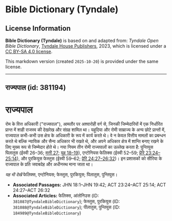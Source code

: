 # Bible Dictionary (Tyndale)

## License Information

**Bible Dictionary (Tyndale)** is based on and adapted from: _Tyndale Open Bible Dictionary_, [Tyndale House Publishers](https://tyndaleopenresources.com/), 2023, which is licensed under a [CC BY-SA 4.0 license](https://creativecommons.org/licenses/by-sa/4.0/legalcode.en).

This markdown version (created `2025-10-20`) is provided under the same license.



--------------------------------

## राज्यपाल (id: 381194)

राज्यपाल
========

रोम के वित्त अधिकारी ("राज्यपाल"), आमतौर पर अश्वारोही वर्ग से, जिनकी जिम्मेदारियों में एक निर्धारित प्रान्त में शाही राजस्व की देखरेख और संग्रह शामिल था। यहूदिया और रोमी साम्राज्य के अन्य छोटे प्रान्तों में, राज्यपाल कभी\-कभी उस क्षेत्र के अधिकारी के रूप में कार्य करते थे। वे न केवल वित्तीय मामलों का प्रबन्धन करते थे बल्कि न्यायिक और सैन्य अधिकार भी रखते थे, और अपने अधिकार क्षेत्र में शान्ति बनाए रखने के लिए मुख्य रूप से जिम्मेदार होते थे। नया नियम तीन रोमी राज्यपालों का उल्लेख करता है: पुन्तियुस पिलातुस (ईस्वी 26–36; [मत्ती 27](https://ref.ly/Matt27:1-Matt27:66); [यूह 18–19](https://ref.ly/John18:1-John19:42)), एन्टोनियस फेलिक्स (ईस्वी 52–59; [प्रेरि 23:24–25:14](https://ref.ly/Acts23:24-Acts25:14)), और पुरकियुस फेस्तुस (ईस्वी 59–62; [प्रेरि 24:27–26:32](https://ref.ly/Acts24:27-Acts26:32))। इन प्रशासकों को सीरिया के राज्यपाल के प्रति जवाबदेह और अधीनस्थ माना जाता था।

*यह भी देखें*  फेलिक्स, एन्टोनियस; फेस्तुस, पुरकियुस; पिलातुस, पुन्तियुस।

* **Associated Passages:** JHN 18:1–JHN 19:42; ACT 23:24–ACT 25:14; ACT 24:27–ACT 26:32
* **Associated Articles:** फेलिक्स, आंतोनिउस  (ID: `381087@TyndaleBibleDictionary`); फेस्तुस, पुरकियुस (ID: `381088@TyndaleBibleDictionary`); पीलातुस, पुन्तियुस (ID: `184989@TyndaleBibleDictionary`)

